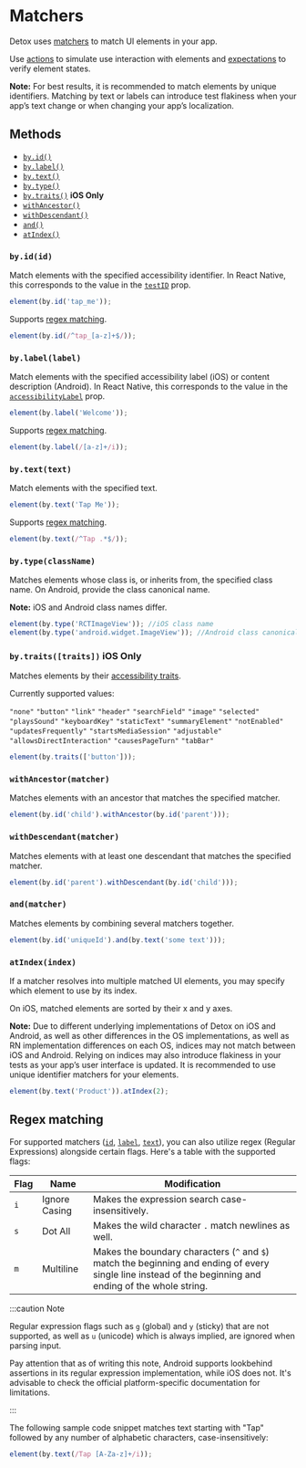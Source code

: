 # Matchers

Detox uses [matchers](matchers.md) to match UI elements in your app.

Use [actions](actions.md) to simulate use interaction with elements and [expectations](expect.md) to verify element states.

**Note:** For best results, it is recommended to match elements by unique identifiers. Matching by text or labels can introduce test flakiness when your app’s text change or when changing your app’s localization.

## Methods

- [`by.id()`](#byidid)
- [`by.label()`](#bylabellabel)
- [`by.text()`](#bytexttext)
- [`by.type()`](#bytypeclassname)
- [`by.traits()`](#bytraitstraits-ios-only) **iOS Only**
- [`withAncestor()`](#withancestormatcher)
- [`withDescendant()`](#withdescendantmatcher)
- [`and()`](#andmatcher)
- [`atIndex()`](#atindexindex)

### `by.id(id)`

Match elements with the specified accessibility identifier. In React Native, this corresponds to the value in the [`testID`](https://reactnative.dev/docs/view.html#testid) prop.

```js
element(by.id('tap_me'));
```

Supports [regex matching](#regex-matching).

```js
element(by.id(/^tap_[a-z]+$/));
```

### `by.label(label)`

Match elements with the specified accessibility label (iOS) or content description (Android). In React Native, this corresponds to the value in the [`accessibilityLabel`](https://reactnative.dev/docs/accessibility#accessibilitylabel) prop.

```js
element(by.label('Welcome'));
```

Supports [regex matching](#regex-matching).

```js
element(by.label(/[a-z]+/i));
```

### `by.text(text)`

Match elements with the specified text.

```js
element(by.text('Tap Me'));
```

Supports [regex matching](#regex-matching).

```js
element(by.text(/^Tap .*$/));
```

### `by.type(className)`

Matches elements whose class is, or inherits from, the specified class name. On Android, provide the class canonical name.

**Note:** iOS and Android class names differ.

```js
element(by.type('RCTImageView')); //iOS class name
element(by.type('android.widget.ImageView')); //Android class canonical name
```

### `by.traits([traits])` **iOS Only**

Matches elements by their [accessibility traits](https://developer.apple.com/documentation/uikit/uiaccessibilityelement/1619584-accessibilitytraits).

Currently supported values:

`"none"`
`"button"`
`"link"`
`"header"`
`"searchField"`
`"image"`
`"selected"`
`"playsSound"`
`"keyboardKey"`
`"staticText"`
`"summaryElement"`
`"notEnabled"`
`"updatesFrequently"`
`"startsMediaSession"`
`"adjustable"`
`"allowsDirectInteraction"`
`"causesPageTurn"`
`"tabBar"`

```js
element(by.traits(['button']));
```

### `withAncestor(matcher)`

Matches elements with an ancestor that matches the specified matcher.

```js
element(by.id('child').withAncestor(by.id('parent')));
```

### `withDescendant(matcher)`

Matches elements with at least one descendant that matches the specified matcher.

```js
element(by.id('parent').withDescendant(by.id('child')));
```

### `and(matcher)`

Matches elements by combining several matchers together.

```js
element(by.id('uniqueId').and(by.text('some text')));
```

### `atIndex(index)`

If a matcher resolves into multiple matched UI elements, you may specify which element to use by its index.

On iOS, matched elements are sorted by their x and y axes.

**Note:** Due to different underlying implementations of Detox on iOS and Android, as well as other differences in the OS implementations, as well as RN implementation differences on each OS, indices may not match between iOS and Android. Relying on indices may also introduce flakiness in your tests as your app’s user interface is updated. It is recommended to use unique identifier matchers for your elements.

```js
element(by.text('Product')).atIndex(2);
```

## Regex matching

For supported matchers ([`id`](#byidid), [`label`](#bylabellabel), [`text`](#bytexttext)), you can also utilize regex (Regular Expressions) alongside certain flags. Here's a table with the supported flags:

| Flag | Name          | Modification                                                                                                                                             |
|------|---------------|----------------------------------------------------------------------------------------------------------------------------------------------------------|
| `i`  | Ignore Casing | Makes the expression search case-insensitively.                                                                                                          |
| `s`  | Dot All       | Makes the wild character `.` match newlines as well.                                                                                                     |
| `m`  | Multiline     | Makes the boundary characters (`^` and `$`) match the beginning and ending of every single line instead of the beginning and ending of the whole string. |

:::caution Note

Regular expression flags such as `g` (global) and `y` (sticky) that are not supported, as well as `u` (unicode) which is always implied, are ignored when parsing input. 

Pay attention that as of writing this note, Android supports lookbehind assertions in its regular expression implementation, while iOS does not. It's advisable to check the official platform-specific documentation for limitations.

:::

The following sample code snippet matches text starting with "Tap" followed by any number of alphabetic characters, case-insensitively:

```js
element(by.text(/Tap [A-Za-z]+/i));
```
